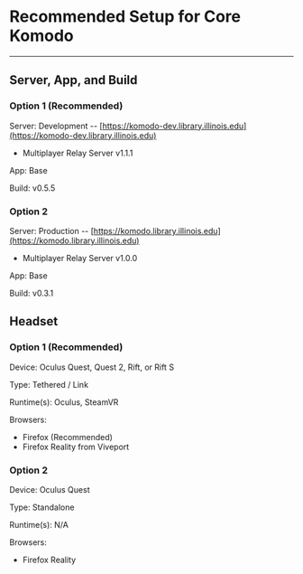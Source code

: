 # Recommended Setup for Core Komodo
___

## Server, App, and Build

### Option 1 (Recommended)

Server: Development -- [https://komodo-dev.library.illinois.edu](https://komodo-dev.library.illinois.edu) 

* Multiplayer Relay Server v1.1.1

App: Base

Build: v0.5.5

### Option 2

Server: Production -- [https://komodo.library.illinois.edu](https://komodo.library.illinois.edu) 

* Multiplayer Relay Server v1.0.0

App: Base

Build: v0.3.1

## Headset

### Option 1 (Recommended)

Device: Oculus Quest, Quest 2, Rift, or Rift S

Type: Tethered / Link

Runtime(s): Oculus, SteamVR

Browsers: 

* Firefox (Recommended)
* Firefox Reality from Viveport

### Option 2

Device: Oculus Quest

Type: Standalone

Runtime(s): N/A

Browsers:

* Firefox Reality
